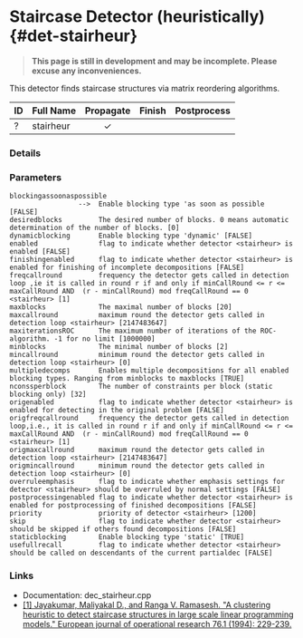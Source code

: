 # Staircase Detector (heuristically) {#det-stairheur}
> **This page is still in development and may be incomplete. Please excuse any inconveniences.**

This detector finds staircase structures via matrix reordering algorithms.

| ID |          Full Name          | Propagate | Finish | Postprocess |
|----|-----------------------------|:---------:|:------:|:-----------:|
| ?  | stairheur                   | ✓ |   |   |


### Details

### Parameters

    blockingassoonaspossible
                     -->  Enable blocking type 'as soon as possible [FALSE]
    desiredblocks         The desired number of blocks. 0 means automatic determination of the number of blocks. [0]
    dynamicblocking       Enable blocking type 'dynamic' [FALSE]
    enabled               flag to indicate whether detector <stairheur> is enabled [FALSE]
    finishingenabled      flag to indicate whether detector <stairheur> is enabled for finishing of incomplete decompositions [FALSE]
    freqcallround         frequency the detector gets called in detection loop ,ie it is called in round r if and only if minCallRound <= r <= maxCallRound AND  (r - minCallRound) mod freqCallRound == 0 <stairheur> [1]
    maxblocks             The maximal number of blocks [20]
    maxcallround          maximum round the detector gets called in detection loop <stairheur> [2147483647]
    maxiterationsROC      The maximum number of iterations of the ROC-algorithm. -1 for no limit [1000000]
    minblocks             The minimal number of blocks [2]
    mincallround          minimum round the detector gets called in detection loop <stairheur> [0]
    multipledecomps       Enables multiple decompositions for all enabled blocking types. Ranging from minblocks to maxblocks [TRUE]
    nconssperblock        The number of constraints per block (static blocking only) [32]
    origenabled           flag to indicate whether detector <stairheur> is enabled for detecting in the original problem [FALSE]
    origfreqcallround     frequency the detector gets called in detection loop,i.e., it is called in round r if and only if minCallRound <= r <= maxCallRound AND  (r - minCallRound) mod freqCallRound == 0 <stairheur> [1]
    origmaxcallround      maximum round the detector gets called in detection loop <stairheur> [2147483647]
    origmincallround      minimum round the detector gets called in detection loop <stairheur> [0]
    overruleemphasis      flag to indicate whether emphasis settings for detector <stairheur> should be overruled by normal settings [FALSE]
    postprocessingenabled flag to indicate whether detector <stairheur> is enabled for postprocessing of finished decompositions [FALSE]
    priority              priority of detector <stairheur> [1200]
    skip                  flag to indicate whether detector <stairheur> should be skipped if others found decompositions [FALSE]
    staticblocking        Enable blocking type 'static' [TRUE]
    usefullrecall         flag to indicate whether detector <stairheur> should be called on descendants of the current partialdec [FALSE]


### Links
 * Documentation: dec_stairheur.cpp
 * [[1] Jayakumar, Maliyakal D., and Ranga V. Ramasesh. "A clustering heuristic to detect staircase structures in large scale linear programming models." European journal of operational research 76.1 (1994): 229-239.](https://www.sciencedirect.com/science/article/abs/pii/0377221794900191)

